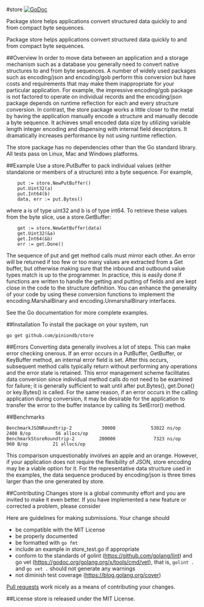 #store [![GoDoc](https://godoc.org/jung/store?status.png)](https://godoc.org/jung/store)

Package store helps applications convert structured data quickly to and from compact byte sequences.

Package store helps applications convert structured data quickly to and from
compact byte sequences.

##Overview
In order to move data between an application and a storage mechanism such as a
database you generally need to convert native structures to and from byte
sequences. A number of widely used packages such as encoding/json and
encoding/gob perform this conversion but have costs and requirements that may
make them inappropriate for your particular application. For example, the
impressive encoding/gob package is not factored to operate on individual
records and the encoding/json package depends on runtime reflection for each
and every structure conversion. In contrast, the store package works a little
closer to the metal by having the application manually encode a structure and
manually decode a byte sequence. It achieves small encoded data size by
utilizing variable length integer encoding and dispensing with internal field
descriptors. It dramatically increases performance by not using runtime
reflection.

The store package has no dependencies other than the Go standard library. All
tests pass on Linux, Mac and Windows platforms.

##Example
Use a store.PutBuffer to pack individual values (either standalone or members
of a structure) into a byte sequence. For example,

```
	put := store.NewPutBuffer()
	put.Uint32(a)
	put.Int64(b)
	data, err := put.Bytes()
```

where a is of type uint32 and b is of type int64. To retrieve these values from
the byte slice, use a store.GetBuffer:

```
	get := store.NewGetBuffer(data)
	get.Uint32(&a)
	get.Int64(&b)
	err := get.Done()
```

The sequence of put and get method calls must mirror each other. An error will
be returned if too few or too many values are extracted from a Get buffer, but
otherwise making sure that the inbound and outbound value types match is up to
the programmer. In practice, this is easily done if functions are written to
handle the getting and putting of fields and are kept close in the code to the
structure definition. You can enhance the generality of your code by using
these conversion functions to implement the encoding.MarshalBinary and
encoding.UnmarshalBinary interfaces.

See the Go documentation for more complete examples.

##Installation
To install the package on your system, run

```
go get github.com/piniondb/store
```

##Errors
Converting data generally involves a lot of steps. This can make error checking
onerous. If an error occurs in a PutBuffer, GetBuffer, or KeyBuffer method, an
internal error field is set. After this occurs, subsequent method calls
typically return without performing any operations and the error state is
retained. This error management scheme facilitates data conversion since
individual method calls do not need to be examined for failure; it is generally
sufficient to wait until after put.Bytes(), get.Done() or key.Bytes() is
called. For the same reason, if an error occurs in the calling application
during conversion, it may be desirable for the application to transfer the
error to the buffer instance by calling its SetError() method.

##Benchmarks

	BenchmarkJSONRoundtrip-2           30000             53022 ns/op            2408 B/op         56 allocs/op
	BenchmarkStoreRoundtrip-2         200000              7323 ns/op             960 B/op         21 allocs/op

This comparison unquestionably involves an apple and an orange. However, if
your application does not require the flexibility of JSON, store encoding may
be a viable option for it. For the representative data structure used in the
examples, the data sequence produced by encoding/json is three times larger
than the one generated by store.

##Contributing Changes
store is a global community effort and you are invited to make it even better.
If you have implemented a new feature or corrected a problem, please consider

Here are guidelines for making submissions. Your change should

* be compatible with the MIT License
* be properly documented
* be formatted with `go fmt`
* include an example in store_test.go if appropriate
* conform to the standards of golint (https://github.com/golang/lint) and
go vet (https://godoc.org/golang.org/x/tools/cmd/vet), that is, `golint .` and
`go vet .` should not generate any warnings
* not diminish test coverage (https://blog.golang.org/cover)

[Pull requests](https://help.github.com/articles/using-pull-requests/) work
nicely as a means of contributing your changes.

##License
store is released under the MIT License.

